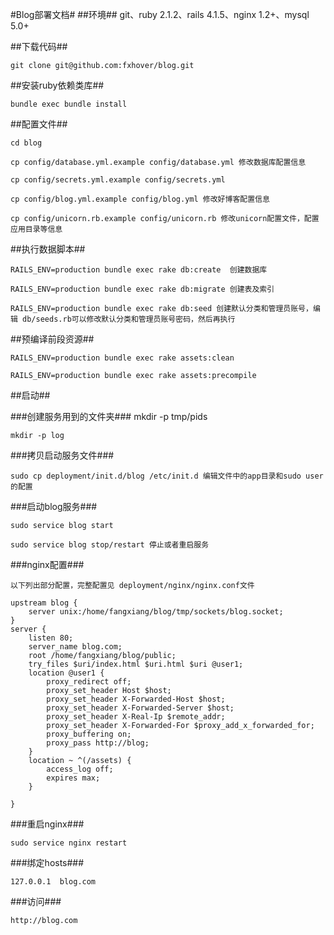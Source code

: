 #Blog部署文档#
##环境##
    git、ruby 2.1.2、rails 4.1.5、nginx 1.2+、mysql 5.0+

##下载代码##
    
    git clone git@github.com:fxhover/blog.git

##安装ruby依赖类库##

    bundle exec bundle install

##配置文件##

    cd blog

    cp config/database.yml.example config/database.yml 修改数据库配置信息

    cp config/secrets.yml.example config/secrets.yml
 
    cp config/blog.yml.example config/blog.yml 修改好博客配置信息

    cp config/unicorn.rb.example config/unicorn.rb 修改unicorn配置文件，配置应用目录等信息

##执行数据脚本##

    RAILS_ENV=production bundle exec rake db:create  创建数据库
   
    RAILS_ENV=production bundle exec rake db:migrate 创建表及索引

    RAILS_ENV=production bundle exec rake db:seed 创建默认分类和管理员账号，编辑 db/seeds.rb可以修改默认分类和管理员账号密码，然后再执行

##预编译前段资源##

    RAILS_ENV=production bundle exec rake assets:clean
    
    RAILS_ENV=production bundle exec rake assets:precompile

##启动##

###创建服务用到的文件夹###
    mkdir -p tmp/pids

    mkdir -p log 

###拷贝启动服务文件###

    sudo cp deployment/init.d/blog /etc/init.d 编辑文件中的app目录和sudo user的配置

###启动blog服务###
    
    sudo service blog start
    
    sudo service blog stop/restart 停止或者重启服务

###nginx配置###

    以下列出部分配置，完整配置见 deployment/nginx/nginx.conf文件

    upstream blog {
        server unix:/home/fangxiang/blog/tmp/sockets/blog.socket;
    }
    server {
        listen 80;
        server_name blog.com;
        root /home/fangxiang/blog/public;
        try_files $uri/index.html $uri.html $uri @user1;
        location @user1 {
            proxy_redirect off;
            proxy_set_header Host $host;
            proxy_set_header X-Forwarded-Host $host;
            proxy_set_header X-Forwarded-Server $host;
            proxy_set_header X-Real-Ip $remote_addr;
            proxy_set_header X-Forwarded-For $proxy_add_x_forwarded_for;
            proxy_buffering on;
            proxy_pass http://blog;
        }
        location ~ ^(/assets) {
            access_log off;
            expires max;
        }

    }

###重启nginx###
    
    sudo service nginx restart

###绑定hosts###    
   
    127.0.0.1  blog.com 

###访问###

    http://blog.com

